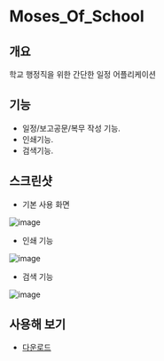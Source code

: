 # Moses_Of_School

## 개요
학교 행정직을 위한 간단한 일정 어플리케이션

## 기능
* 일정/보고공문/복무 작성 기능.
* 인쇄기능.
* 검색기능.

## 스크린샷

* 기본 사용 화면

![image](https://user-images.githubusercontent.com/68174637/89661618-de8ff500-d90d-11ea-9c3d-af3e1d81478e.png)

* 인쇄 기능

![image](https://user-images.githubusercontent.com/68174637/89661734-054e2b80-d90e-11ea-8615-4f40c08dfcde.png)

* 검색 기능

![image](https://user-images.githubusercontent.com/68174637/89661875-39295100-d90e-11ea-9dc1-5a5dcefd7773.png)

## 사용해 보기

* [다운로드](https://github.com/mgkang134/Moses_Of_School/releases)
